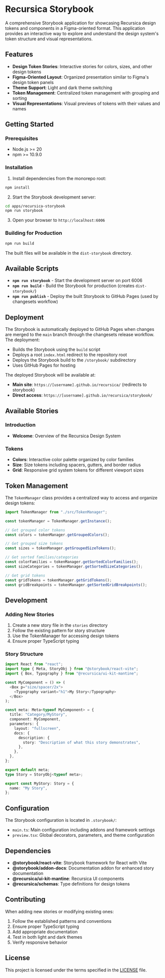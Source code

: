 # Recursica Storybook

A comprehensive Storybook application for showcasing Recursica design tokens and components in a Figma-oriented format. This application provides an interactive way to explore and understand the design system's token structure and visual representations.

## Features

- **Design Token Stories**: Interactive stories for colors, sizes, and other design tokens
- **Figma-Oriented Layout**: Organized presentation similar to Figma's design token panels
- **Theme Support**: Light and dark theme switching
- **Token Management**: Centralized token management with grouping and sorting
- **Visual Representations**: Visual previews of tokens with their values and names

## Getting Started

### Prerequisites

- Node.js >= 20
- npm >= 10.9.0

### Installation

1. Install dependencies from the monorepo root:

```sh
npm install
```

2. Start the Storybook development server:

```sh
cd apps/recursica-storybook
npm run storybook
```

3. Open your browser to `http://localhost:6006`

### Building for Production

```sh
npm run build
```

The built files will be available in the `dist-storybook` directory.

## Available Scripts

- **`npm run storybook`** - Start the development server on port 6006
- **`npm run build`** - Build the Storybook for production (creates `dist-storybook/`)
- **`npm run publish`** - Deploy the built Storybook to GitHub Pages (used by changesets workflow)

## Deployment

The Storybook is automatically deployed to GitHub Pages when changes are merged to the `main` branch through the changesets release workflow. The deployment:

- Builds the Storybook using the `build` script
- Deploys a root `index.html` redirect to the repository root
- Deploys the Storybook build to the `/storybook/` subdirectory
- Uses GitHub Pages for hosting

The deployed Storybook will be available at:

- **Main site**: `https://[username].github.io/recursica/` (redirects to storybook)
- **Direct access**: `https://[username].github.io/recursica/storybook/`

## Available Stories

### Introduction

- **Welcome**: Overview of the Recursica Design System

### Tokens

- **Colors**: Interactive color palette organized by color families
- **Size**: Size tokens including spacers, gutters, and border radius
- **Grid**: Responsive grid system tokens for different viewport sizes

## Token Management

The `TokenManager` class provides a centralized way to access and organize design tokens:

```typescript
import TokenManager from "./src/TokenManager";

const tokenManager = TokenManager.getInstance();

// Get grouped color tokens
const colors = tokenManager.getGroupedColors();

// Get grouped size tokens
const sizes = tokenManager.getGroupedSizeTokens();

// Get sorted families/categories
const colorFamilies = tokenManager.getSortedColorFamilies();
const sizeCategories = tokenManager.getSortedSizeCategories();

// Get grid tokens
const gridTokens = tokenManager.getGridTokens();
const gridBreakpoints = tokenManager.getSortedGridBreakpoints();
```

## Development

### Adding New Stories

1. Create a new story file in the `stories` directory
2. Follow the existing pattern for story structure
3. Use the TokenManager for accessing design tokens
4. Ensure proper TypeScript typing

### Story Structure

```typescript
import React from "react";
import type { Meta, StoryObj } from "@storybook/react-vite";
import { Box, Typography } from "@recursica/ui-kit-mantine";

const MyComponent = () => (
  <Box p="size/spacer/2x">
    <Typography variant="h1">My Story</Typography>
  </Box>
);

const meta: Meta<typeof MyComponent> = {
  title: "Category/MyStory",
  component: MyComponent,
  parameters: {
    layout: "fullscreen",
    docs: {
      description: {
        story: "Description of what this story demonstrates",
      },
    },
  },
};

export default meta;
type Story = StoryObj<typeof meta>;

export const MyStory: Story = {
  name: "My Story",
};
```

## Configuration

The Storybook configuration is located in `.storybook/`:

- `main.ts`: Main configuration including addons and framework settings
- `preview.tsx`: Global decorators, parameters, and theme configuration

## Dependencies

- **@storybook/react-vite**: Storybook framework for React with Vite
- **@storybook/addon-docs**: Documentation addon for enhanced story documentation
- **@recursica/ui-kit-mantine**: Recursica UI components
- **@recursica/schemas**: Type definitions for design tokens

## Contributing

When adding new stories or modifying existing ones:

1. Follow the established patterns and conventions
2. Ensure proper TypeScript typing
3. Add appropriate documentation
4. Test in both light and dark themes
5. Verify responsive behavior

## License

This project is licensed under the terms specified in the [LICENSE](../../LICENSE) file.
